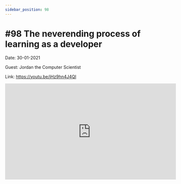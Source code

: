 ```yaml
---
sidebar_position: 98
---
```


# #98 The neverending process of learning as a developer

Date: 30-01-2021

Guest: Jordan the Computer Scientist

Link: https://youtu.be/jHz9hn4J4QI

<iframe width="560" height="315" src="https://www.youtube.com/embed/jHz9hn4J4QI" title="YouTube video player" frameborder="0" allow="accelerometer; autoplay; clipboard-write; encrypted-media; gyroscope; picture-in-picture; web-share" allowfullscreen></iframe>
